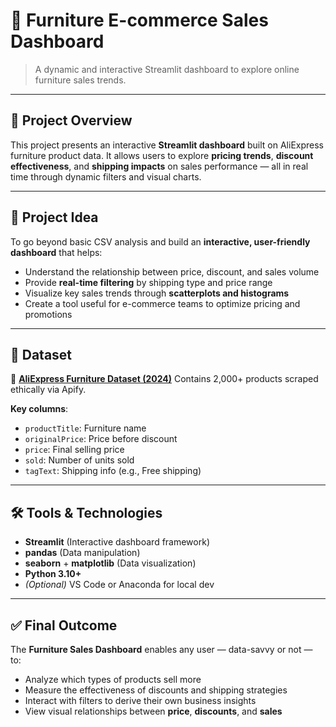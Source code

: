 # 🎑 Furniture E-commerce Sales Dashboard

> A dynamic and interactive Streamlit dashboard to explore online furniture sales trends.

---

## 📌 Project Overview

This project presents an interactive **Streamlit dashboard** built on AliExpress furniture product data.
It allows users to explore **pricing trends**, **discount effectiveness**, and **shipping impacts** on sales performance — all in real time through dynamic filters and visual charts.

---

## 🧠 Project Idea

To go beyond basic CSV analysis and build an **interactive, user-friendly dashboard** that helps:

* Understand the relationship between price, discount, and sales volume
* Provide **real-time filtering** by shipping type and price range
* Visualize key sales trends through **scatterplots and histograms**
* Create a tool useful for e-commerce teams to optimize pricing and promotions

---

## 📁 Dataset

🏦 [**AliExpress Furniture Dataset (2024)**](https://drive.google.com/file/d/1EwYcFTnjwuZTpdfd2uaKjNVDLPmRsSMD/view?usp=sharing)
Contains 2,000+ products scraped ethically via Apify.

**Key columns**:

* `productTitle`: Furniture name
* `originalPrice`: Price before discount
* `price`: Final selling price
* `sold`: Number of units sold
* `tagText`: Shipping info (e.g., Free shipping)

---

## 🛠 Tools & Technologies

* **Streamlit** (Interactive dashboard framework)
* **pandas** (Data manipulation)
* **seaborn** + **matplotlib** (Data visualization)
* **Python 3.10+**
* *(Optional)* VS Code or Anaconda for local dev

---

## ✅ Final Outcome

The **Furniture Sales Dashboard** enables any user — data-savvy or not — to:

* Analyze which types of products sell more
* Measure the effectiveness of discounts and shipping strategies
* Interact with filters to derive their own business insights
* View visual relationships between **price**, **discounts**, and **sales**
